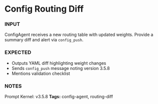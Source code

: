 # Config Routing Diff
<!-- markdownlint-disable MD001 -->

### INPUT
ConfigAgent receives a new routing table with updated weights. Provide a summary diff and alert via `config_push`.

### EXPECTED
- Outputs YAML diff highlighting weight changes
- Sends `config_push` message noting version 3.5.8
- Mentions validation checklist

### NOTES
Prompt Kernel: v3.5.8
**Tags:** config-agent, routing-diff
